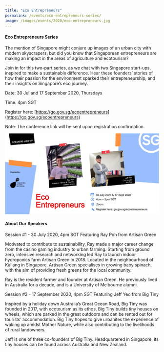 ```yaml
---
title: "Eco Entrepreneurs"
permalink: /events/eco-entrepreneurs-series/
image: /images/events/2020/eco-entrepreneurs.jpg
---
```


#### Eco Entrepreneurs Series

The mention of Singapore might conjure up images of an urban city with modern skyscrapers, but did you know that Singaporean entrepreneurs are making an impact in the areas of agriculture and ecotourism?  

Join in for this two-part series, as we chat with two Singapore start-ups, inspired to make a sustainable difference. Hear these founders’ stories of how their passion for the environment sparked their entrepreneurship, and their insights on Singapore’s eco journey.  

Date: 30 Jul and 17 September 2020, Thursdays

Time: 4pm SGT  

Register here: [https://go.gov.sg/ecoentrepreneurs](https://go.gov.sg/ecoentrepreneurs)  

Note: The conference link will be sent upon registration confirmation.

![Image](/images/events/2020/eco-entrepreneurs.jpg)

#### About Our Speakers

Session #1 - 30 July 2020, 4pm SGT 
Featuring Ray Poh from Artisan Green 

Motivated to contribute to sustainability, Ray made a major career change from the casino gaming industry to urban farming. Starting from ground zero, intensive research and networking led Ray to launch indoor hydroponics farm Artisan Green in 2018. Located in the neighbourhood of Kallang in Singapore, Artisan Green specialises in growing baby spinach, with the aim of providing fresh greens for the local community.  

Ray is the resident farmer and founder at Artisan Green. He previously lived in Australia for a decade, and is a University of Melbourne alumni. 

Session #2 - 17 September 2020, 4pm SGT 
Featuring Jeff Yeo from Big Tiny 

Inspired by a holiday down Australia’s Great Ocean Road, Big Tiny was founded in 2017, with ecotourism as its ethos. Big Tiny builds tiny houses on wheels, which are parked in the great outdoors and can be rented out for tourists’ accommodation. Big Tiny hopes to give urbanites the experience of waking up amidst Mother Nature, while also contributing to the livelihoods of rural landowners.  

Jeff is one of three co-founders of Big Tiny. Headquartered in Singapore, its tiny houses can be found across Australia and New Zealand. 
